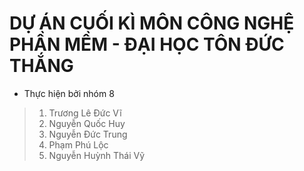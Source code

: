 # DỰ ÁN CUỐI KÌ MÔN CÔNG NGHỆ PHẦN MỀM - ĐẠI HỌC TÔN ĐỨC THẮNG

- Thực hiện bởi nhóm 8

> 1. Trương Lê Đức Vĩ
> 2. Nguyễn Quốc Huy
> 3. Nguyễn Đức Trung
> 4. Phạm Phú Lộc
> 5. Nguyễn Huỳnh Thái Vỹ
